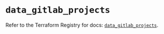 # `data_gitlab_projects`

Refer to the Terraform Registry for docs: [`data_gitlab_projects`](https://registry.terraform.io/providers/gitlabhq/gitlab/17.3.0/docs/data-sources/projects).
